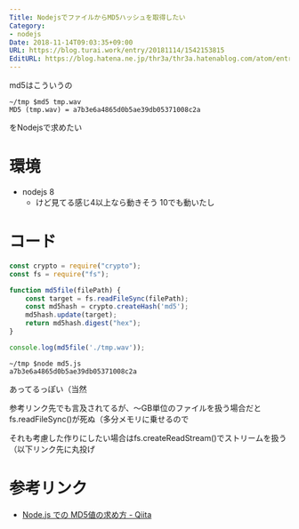 ```yaml
---
Title: NodejsでファイルからMD5ハッシュを取得したい
Category:
- nodejs
Date: 2018-11-14T09:03:35+09:00
URL: https://blog.turai.work/entry/20181114/1542153815
EditURL: https://blog.hatena.ne.jp/thr3a/thr3a.hatenablog.com/atom/entry/10257846132669521615
---
```


md5はこういうの

```
~/tmp $md5 tmp.wav
MD5 (tmp.wav) = a7b3e6a4865d0b5ae39db05371008c2a
```

をNodejsで求めたい

# 環境

- nodejs 8
  - けど見てる感じ4以上なら動きそう 10でも動いたし

# コード

```javascript
const crypto = require("crypto");
const fs = require("fs");

function md5file(filePath) {
    const target = fs.readFileSync(filePath);
    const md5hash = crypto.createHash('md5');
    md5hash.update(target);
    return md5hash.digest("hex");
}

console.log(md5file('./tmp.wav'));
```

```
~/tmp $node md5.js
a7b3e6a4865d0b5ae39db05371008c2a
```

あってるっぽい（当然

参考リンク先でも言及されてるが、〜GB単位のファイルを扱う場合だとfs.readFileSync()が死ぬ（多分メモリに乗せるので

それも考慮した作りにしたい場合はfs.createReadStream()でストリームを扱う（以下リンク先に丸投げ

# 参考リンク

- [Node.js での MD5値の求め方 - Qiita](https://qiita.com/yasuhiroki/items/ec7f0c959827e3217588)
